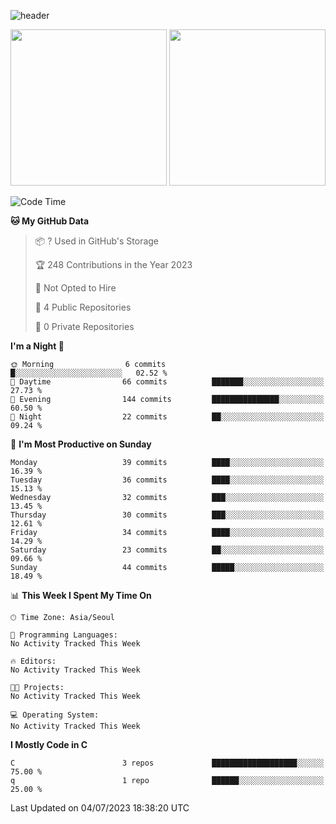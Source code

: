 
![header](https://capsule-render.vercel.app/api?type=slice&color=323C73&height=100&section=header&text=Hi!%20I'm%20Min-hee&fontSize=90&animation=twinkling&fontColor=D5C2EE)

<p>
  <img height="250em" src="https://github-readme-stats.vercel.app/api?username=Minhee713">
  <img height="250em" src="https://github-readme-stats-sage-theta-85.vercel.app/api/top-langs/?username=Minhee713">
</p>

<!--START_SECTION:waka-->
![Code Time](http://img.shields.io/badge/Code%20Time-2%20mins-blue)

**🐱 My GitHub Data** 

> 📦 ? Used in GitHub's Storage 
 > 
> 🏆 248 Contributions in the Year 2023
 > 
> 🚫 Not Opted to Hire
 > 
> 📜 4 Public Repositories 
 > 
> 🔑 0 Private Repositories 
 > 
**I'm a Night 🦉** 

```text
🌞 Morning                6 commits           █░░░░░░░░░░░░░░░░░░░░░░░░   02.52 % 
🌆 Daytime                66 commits          ███████░░░░░░░░░░░░░░░░░░   27.73 % 
🌃 Evening                144 commits         ███████████████░░░░░░░░░░   60.50 % 
🌙 Night                  22 commits          ██░░░░░░░░░░░░░░░░░░░░░░░   09.24 % 
```
📅 **I'm Most Productive on Sunday** 

```text
Monday                   39 commits          ████░░░░░░░░░░░░░░░░░░░░░   16.39 % 
Tuesday                  36 commits          ████░░░░░░░░░░░░░░░░░░░░░   15.13 % 
Wednesday                32 commits          ███░░░░░░░░░░░░░░░░░░░░░░   13.45 % 
Thursday                 30 commits          ███░░░░░░░░░░░░░░░░░░░░░░   12.61 % 
Friday                   34 commits          ████░░░░░░░░░░░░░░░░░░░░░   14.29 % 
Saturday                 23 commits          ██░░░░░░░░░░░░░░░░░░░░░░░   09.66 % 
Sunday                   44 commits          █████░░░░░░░░░░░░░░░░░░░░   18.49 % 
```


📊 **This Week I Spent My Time On** 

```text
🕑︎ Time Zone: Asia/Seoul

💬 Programming Languages: 
No Activity Tracked This Week

🔥 Editors: 
No Activity Tracked This Week

🐱‍💻 Projects: 
No Activity Tracked This Week

💻 Operating System: 
No Activity Tracked This Week
```

**I Mostly Code in C** 

```text
C                        3 repos             ███████████████████░░░░░░   75.00 % 
q                        1 repo              ██████░░░░░░░░░░░░░░░░░░░   25.00 % 
```



 Last Updated on 04/07/2023 18:38:20 UTC
<!--END_SECTION:waka-->










<!-- 깃허브 프로필 스탯 오류 https://80000coding.oopy.io/c4235590-9033-49b3-943c-f8b6c1bfbc36 --!>

 <!--
**Minhee713/Minhee713** is a ✨ _special_ ✨ repository because its `README.md` (this file) appears on your GitHub profile.

Here are some ideas to get you started:

- 🔭 I’m currently working on ...
- 🌱 I’m currently learning ...
- 👯 I’m looking to collaborate on ...
- 🤔 I’m looking for help with ...
- 💬 Ask me about ...
- 📫 How to reach me: ...
- 😄 Pronouns: ...
- ⚡ Fun fact: ...
-->
